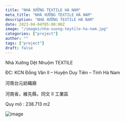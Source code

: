 ```yaml
---
title: "NHÀ XƯỞNG TEXTILE HÀ NAM"
meta_title: "NHÀ XƯỞNG TEXTILE HÀ NAM"
description: "NHÀ XƯỞNG TEXTILE HÀ NAM"
date: 2023-04-04T05:00:00Z
image: "/images/nha-xuong-teytile-ha-nam.jpg"
categories: ["project"]
author: ""
tags: ["project"]
draft: false
---
```


Nhà Xưởng Dệt Nhuộm TEXTILE

ĐC: KCN Đồng Văn II – Huyện Duy Tiên – Tỉnh Hà Nam

河南台元紡織廠

河南省，維先縣，同文 II 工業區

Quy mô : 238.713 m2

![image](/images/nha-xuong-teytile-ha-nam.jpg)
